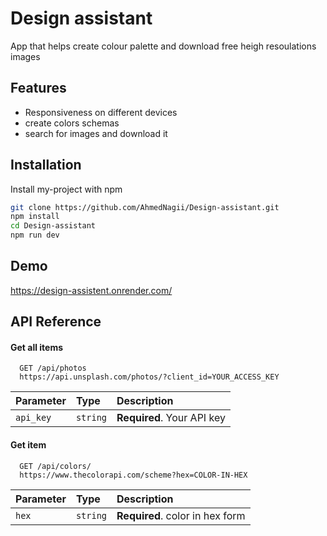 # Design assistant

App that helps create colour palette and download free heigh resoulations images

## Features

- Responsiveness on different devices
- create colors schemas
- search for images and download it

## Installation

Install my-project with npm

```bash
git clone https://github.com/AhmedNagii/Design-assistant.git
npm install
cd Design-assistant
npm run dev
```

## Demo

https://design-assistent.onrender.com/

## API Reference

#### Get all items

```http
  GET /api/photos
  https://api.unsplash.com/photos/?client_id=YOUR_ACCESS_KEY
```

| Parameter | Type     | Description                |
| :-------- | :------- | :------------------------- |
| `api_key` | `string` | **Required**. Your API key |

#### Get item

```http
  GET /api/colors/
  https://www.thecolorapi.com/scheme?hex=COLOR-IN-HEX
```

| Parameter | Type     | Description                     |
| :-------- | :------- | :------------------------------ |
| `hex`     | `string` | **Required**. color in hex form |

